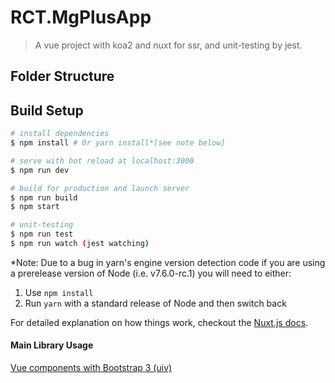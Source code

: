 # RCT.MgPlusApp

> A vue project with koa2 and nuxt for ssr, and unit-testing by jest.

## Folder Structure



## Build Setup

``` bash
# install dependencies
$ npm install # Or yarn install*[see note below]

# serve with hot reload at localhost:3000
$ npm run dev

# build for production and launch server
$ npm run build
$ npm start

# unit-testing
$ npm run test
$ npm run watch (jest watching)
```

*Note: Due to a bug in yarn's engine version detection code if you are
using a prerelease version of Node (i.e. v7.6.0-rc.1) you will need to either:
  1. Use `npm install`
  2. Run `yarn` with a standard release of Node and then switch back

For detailed explanation on how things work, checkout the [Nuxt.js docs](https://github.com/nuxt/nuxt.js).

#### Main Library Usage
[Vue components with Bootstrap 3 (uiv)](https://github.com/wxsms/uiv)

